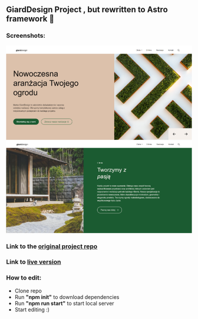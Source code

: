 <h2>GiardDesign Project , but rewritten to Astro framework 🚀</h2>

<h3>Screenshots:</h3>
<img src="g1.png" alt="screenshot" />
<br>
<img src="g2.png" alt="screenshot" />

<h3>Link to the <a href="https://github.com/krystiano13/rtask">original project repo</a></h3>

<h3>Link to <a href="https://github.com/krystiano13/astro_rtask">live version</a></h3>

<h3>How to edit:</h3>
<ul>
    <li>Clone repo</li>
    <li>Run <b>"npm init"</b> to download dependencies</li>
    <li>Run <b>"npm run start"</b> to start local server</li>
    <li>Start editing :)</li>
</ul>
